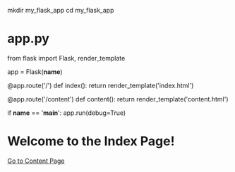 mkdir my_flask_app
cd my_flask_app
# app.py
from flask import Flask, render_template

app = Flask(__name__)

@app.route('/')
def index():
    return render_template('index.html')

@app.route('/content')
def content():
    return render_template('content.html')

if __name__ == '__main__':
    app.run(debug=True)
<!DOCTYPE html>
<html lang="en">
<head>
    <meta charset="UTF-8">
    <meta name="viewport" content="width=device-width, initial-scale=1.0">
    <title>Index Page</title>
</head>
<body>
    <h1>Welcome to the Index Page!</h1>
    <a href="/content">Go to Content Page</a>
</body>
</html>

